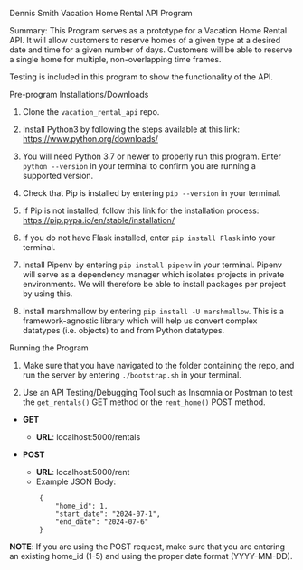 Dennis Smith
Vacation Home Rental API Program

Summary:
This Program serves as a prototype for a Vacation Home Rental API. It will allow customers to reserve homes of a given type at a desired date and time for a given number of days. Customers will be able to reserve a single home for multiple, non-overlapping time frames.

Testing is included in this program to show the functionality of the API.


Pre-program Installations/Downloads

1. Clone the `vacation_rental_api` repo.

2. Install Python3 by following the steps available at this link: https://www.python.org/downloads/

3. You will need Python 3.7 or newer to properly run this program. Enter `python --version` in your terminal to confirm you are running a supported version. 

4. Check that Pip is installed by entering `pip --version` in your terminal.

5. If Pip is not installed, follow this link for the installation process: https://pip.pypa.io/en/stable/installation/

6. If you do not have Flask installed, enter `pip install Flask` into your terminal.

7. Install Pipenv by entering `pip install pipenv` in your terminal. Pipenv will serve as a dependency manager which isolates projects in private environments. We will therefore be able to install packages per project by using this.

8. Install marshmallow by entering `pip install -U marshmallow`. This is a framework-agnostic library which will help us convert complex datatypes (i.e. objects) to and from Python datatypes.

Running the Program
1. Make sure that you have navigated to the folder containing the repo, and run the server by entering `./bootstrap.sh` in your terminal.

2. Use an API Testing/Debugging Tool such as Insomnia or Postman to test the `get_rentals()` GET method or the `rent_home()` POST method. 

- **GET**
	- **URL**: localhost:5000/rentals

- **POST** 
	- **URL**: localhost:5000/rent
	- Example JSON Body:
	```
		{ 
			"home_id": 1, 
			"start_date": "2024-07-1",
			"end_date": "2024-07-6" 
		}
	```


**NOTE**: If you are using the POST request, make sure that you are entering an existing home_id (1-5) and using the proper date format (YYYY-MM-DD).
